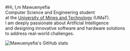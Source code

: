 #Hi, I,m Mawuenyefia<br>
Computer Science and Engineering student<br>
at the [University of Mines and Technology](https://www.umat.edu.gh/) (UMaT).<br>
I am deeply passionate about Artificial Intelligence <br>
and designing innovative software and hardware solutions<br>
to address real-world challenges.<br>

![Mawuenyefia's GitHub stats](https://github-readme-stats.vercel.app/api?username=mawuenyefia&show_icons=true&theme=radical)

